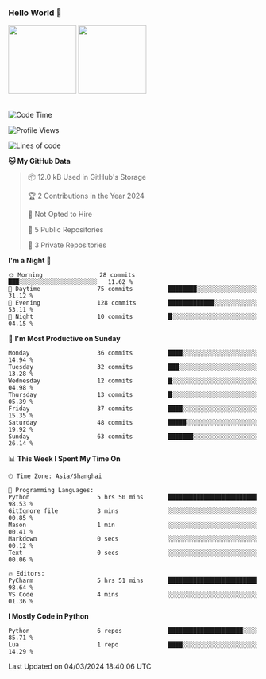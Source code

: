 ### Hello World 👋
<img align="" height="137px" src="https://github-readme-stats.vercel.app/api?username=myhMARS&hide_title=true&hide_border=true&show_icons=trueline_height=21&text_color=000&icon_color=000&bg_color=0,ea6161,ffc64d,fffc4d,52fa5a&theme=graywhite" /> </div>
<img align="" height="137px" src="https://github-readme-stats-git-masterrstaa-rickstaa.vercel.app/api/top-langs/?username=myhMARS&hide_title=true&hide_border=true&layout=compact&langs_count=6&text_color=000&icon_color=fff&bg_color=0,52fa5a,4dfcff,c64dff&theme=graywhite" /><br><br>

<!--START_SECTION:waka-->
![Code Time](http://img.shields.io/badge/Code%20Time-147%20hrs%2040%20mins-blue)

![Profile Views](http://img.shields.io/badge/Profile%20Views-0-blue)

![Lines of code](https://img.shields.io/badge/From%20Hello%20World%20I%27ve%20Written-15.9%20thousand%20lines%20of%20code-blue)

**🐱 My GitHub Data** 

> 📦 12.0 kB Used in GitHub's Storage 
 > 
> 🏆 2 Contributions in the Year 2024
 > 
> 🚫 Not Opted to Hire
 > 
> 📜 5 Public Repositories 
 > 
> 🔑 3 Private Repositories 
 > 
**I'm a Night 🦉** 

```text
🌞 Morning                28 commits          ███░░░░░░░░░░░░░░░░░░░░░░   11.62 % 
🌆 Daytime                75 commits          ████████░░░░░░░░░░░░░░░░░   31.12 % 
🌃 Evening                128 commits         █████████████░░░░░░░░░░░░   53.11 % 
🌙 Night                  10 commits          █░░░░░░░░░░░░░░░░░░░░░░░░   04.15 % 
```
📅 **I'm Most Productive on Sunday** 

```text
Monday                   36 commits          ████░░░░░░░░░░░░░░░░░░░░░   14.94 % 
Tuesday                  32 commits          ███░░░░░░░░░░░░░░░░░░░░░░   13.28 % 
Wednesday                12 commits          █░░░░░░░░░░░░░░░░░░░░░░░░   04.98 % 
Thursday                 13 commits          █░░░░░░░░░░░░░░░░░░░░░░░░   05.39 % 
Friday                   37 commits          ████░░░░░░░░░░░░░░░░░░░░░   15.35 % 
Saturday                 48 commits          █████░░░░░░░░░░░░░░░░░░░░   19.92 % 
Sunday                   63 commits          ███████░░░░░░░░░░░░░░░░░░   26.14 % 
```


📊 **This Week I Spent My Time On** 

```text
🕑︎ Time Zone: Asia/Shanghai

💬 Programming Languages: 
Python                   5 hrs 50 mins       █████████████████████████   98.53 % 
GitIgnore file           3 mins              ░░░░░░░░░░░░░░░░░░░░░░░░░   00.85 % 
Mason                    1 min               ░░░░░░░░░░░░░░░░░░░░░░░░░   00.41 % 
Markdown                 0 secs              ░░░░░░░░░░░░░░░░░░░░░░░░░   00.12 % 
Text                     0 secs              ░░░░░░░░░░░░░░░░░░░░░░░░░   00.06 % 

🔥 Editors: 
PyCharm                  5 hrs 51 mins       █████████████████████████   98.64 % 
VS Code                  4 mins              ░░░░░░░░░░░░░░░░░░░░░░░░░   01.36 % 
```

**I Mostly Code in Python** 

```text
Python                   6 repos             █████████████████████░░░░   85.71 % 
Lua                      1 repo              ████░░░░░░░░░░░░░░░░░░░░░   14.29 % 
```




 Last Updated on 04/03/2024 18:40:06 UTC
<!--END_SECTION:waka-->

<!--
**myhMARS/myhMARS** is a ✨ _special_ ✨ repository because its `README.md` (this file) appears on your GitHub profile.

Here are some ideas to get you started:

- 🔭 I’m currently working on ...
- 🌱 I’m currently learning ...
- 👯 I’m looking to collaborate on ...
- 🤔 I’m looking for help with ...
- 💬 Ask me about ...
- 📫 How to reach me: ...
- 😄 Pronouns: ...
- ⚡ Fun fact: ...
-->
